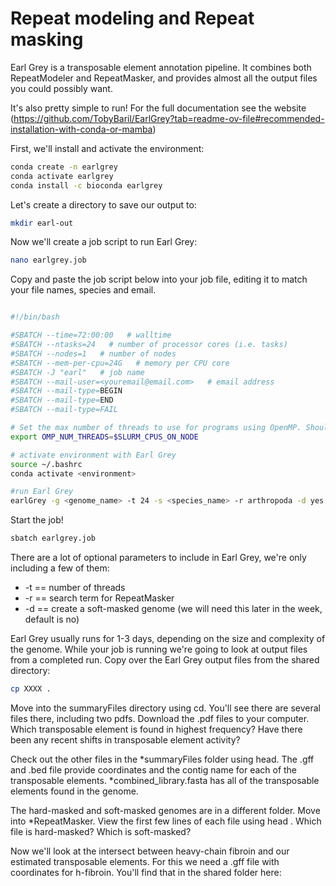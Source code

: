 # Repeat modeling and Repeat masking

Earl Grey is a transposable element annotation pipeline. It combines both RepeatModeler and RepeatMasker, and provides almost all the output files you could possibly want. 

It's also pretty simple to run! For the full documentation see the website (https://github.com/TobyBaril/EarlGrey?tab=readme-ov-file#recommended-installation-with-conda-or-mamba)

First, we'll install and activate the environment:

```bash
conda create -n earlgrey
conda activate earlgrey
conda install -c bioconda earlgrey
```

Let's create a directory to save our output to:
```bash
mkdir earl-out
```

Now we'll create a job script to run Earl Grey:

```bash
nano earlgrey.job
```

Copy and paste the job script below into your job file, editing it to match your file names, species and email.

```bash

#!/bin/bash

#SBATCH --time=72:00:00   # walltime
#SBATCH --ntasks=24   # number of processor cores (i.e. tasks)
#SBATCH --nodes=1   # number of nodes
#SBATCH --mem-per-cpu=24G   # memory per CPU core
#SBATCH -J "earl"   # job name
#SBATCH --mail-user=<youremail@email.com>   # email address
#SBATCH --mail-type=BEGIN
#SBATCH --mail-type=END
#SBATCH --mail-type=FAIL

# Set the max number of threads to use for programs using OpenMP. Should be <= ppn. Does nothing if the program doesn't use OpenMP.
export OMP_NUM_THREADS=$SLURM_CPUS_ON_NODE

# activate environment with Earl Grey
source ~/.bashrc
conda activate <environment>

#run Earl Grey
earlGrey -g <genome_name> -t 24 -s <species_name> -r arthropoda -d yes -o ../earl-out/
```

Start the job!

```bash
sbatch earlgrey.job
```

There are a lot of optional parameters to include in Earl Grey, we're only including a few of them:
- -t == number of threads
- -r == search term for RepeatMasker
- -d == create a soft-masked genome (we will need this later in the week, default is no)

Earl Grey usually runs for 1-3 days, depending on the size and complexity of the genome. While your job is running we're going to look at output files from a completed run. Copy over the Earl Grey output files from the shared directory:

```bash
cp XXXX .
```

Move into the summaryFiles directory using cd. You'll see there are several files there, including two pdfs. Download the .pdf files to your computer. Which transposable element is found in highest frequency? Have there been any recent shifts in transposable element activity?

Check out the other files in the *summaryFiles folder using head. The .gff and .bed file provide coordinates and the contig name for each of the transposable elements. *combined_library.fasta has all of the transposable elements found in the genome. 

The hard-masked and soft-masked genomes are in a different folder. Move into *RepeatMasker. View the first few lines of each file using head <filename>. Which file is hard-masked? Which is soft-masked? 

Now we'll look at the intersect between heavy-chain fibroin and our estimated transposable elements. For this we need a .gff file with coordinates for h-fibroin. You'll find that in the shared folder here:


